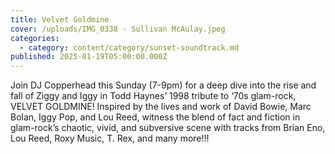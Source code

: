 ```yaml
---
title: Velvet Goldmine
cover: /uploads/IMG_0338 - Sullivan McAulay.jpeg
categories:
  - category: content/category/sunset-soundtrack.md
published: 2025-01-19T05:00:00.000Z
---
```


Join DJ Copperhead this Sunday (7-9pm) for a deep dive into the rise and fall of Ziggy and Iggy in Todd Haynes’ 1998 tribute to ‘70s glam-rock, VELVET GOLDMINE! Inspired by the lives and work of David Bowie, Marc Bolan, Iggy Pop, and Lou Reed, witness the blend of fact and fiction in glam-rock’s chaotic, vivid, and subversive scene with tracks from Brian Eno, Lou Reed, Roxy Music, T. Rex, and many more!!!
